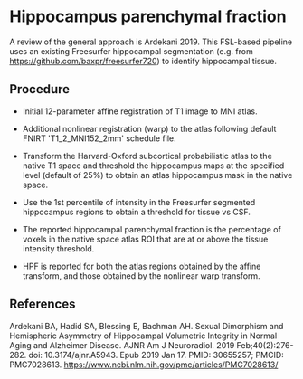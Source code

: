 # Hippocampus parenchymal fraction

A review of the general approach is Ardekani 2019. This FSL-based pipeline uses an existing Freesurfer hippocampal segmentation (e.g. from https://github.com/baxpr/freesurfer720) to identify hippocampal tissue.


## Procedure

- Initial 12-parameter affine registration of T1 image to MNI atlas.

- Additional nonlinear registration (warp) to the atlas following default FNIRT 'T1_2_MNI152_2mm' schedule file.

- Transform the Harvard-Oxford subcortical probabilistic atlas to the native T1 space and threshold the hippocampus maps at the specified level (default of 25%) to obtain an atlas hippocampus mask in the native space.

- Use the 1st percentile of intensity in the Freesurfer segmented hippocampus regions to obtain a threshold for tissue vs CSF.

- The reported hippocampal parenchymal fraction is the percentage of voxels in the native space atlas ROI that are at or above the tissue intensity threshold.

- HPF is reported for both the atlas regions obtained by the affine transform, and those obtained by the nonlinear warp transform.


## References

Ardekani BA, Hadid SA, Blessing E, Bachman AH. Sexual Dimorphism and Hemispheric Asymmetry of Hippocampal Volumetric Integrity in Normal Aging and Alzheimer Disease. AJNR Am J Neuroradiol. 2019 Feb;40(2):276-282. doi: 10.3174/ajnr.A5943. Epub 2019 Jan 17. PMID: 30655257; PMCID: PMC7028613.
https://www.ncbi.nlm.nih.gov/pmc/articles/PMC7028613/
